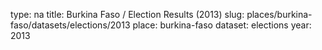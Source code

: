type: na
title: Burkina Faso / Election Results (2013)
slug: places/burkina-faso/datasets/elections/2013
place: burkina-faso
dataset: elections
year: 2013
